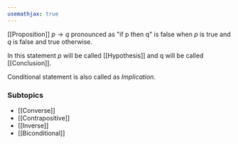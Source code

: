 ```yaml
---
usemathjax: true
---
```


[[Proposition]] $p \to q$ pronounced as "if p then q" is false when *p* is true and *q* is false and true otherwise.

In this statement *p* will be called [[Hypothesis]] and q will be called [[Conclusion]].

Conditional statement is also called as *Implication*.

### Subtopics
- [[Converse]]
- [[Contrapositive]]
- [[Inverse]]
- [[Biconditional]]